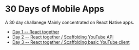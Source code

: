 # 30 Days of Mobile Apps
A 30 day challanege Mainly concentrated on React Native apps.

- [Day 1 -- React together](react-together/README.md#day-1)
- [Day 2 -- React together / Scaffolding YouTube API](react-together/README.md#day-2)
- [Day 3 -- React together / Scaffolding basic YouTube client](react-together/README.md#day-3)
